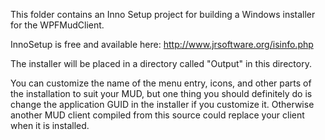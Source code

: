 This folder contains an Inno Setup project for building a Windows installer for
the WPFMudClient.

InnoSetup is free and available here:
http://www.jrsoftware.org/isinfo.php

The installer will be placed in a directory called "Output" in this directory.

You can customize the name of the menu entry, icons, and other parts of the
installation to suit your MUD, but one thing you should definitely do is
change the application GUID in the installer if you customize it. Otherwise
another MUD client compiled from this source could replace your client when
it is installed.


